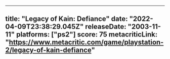 
---
title: "Legacy of Kain: Defiance"
date: "2022-04-09T23:38:29.045Z"
releaseDate: "2003-11-11"
platforms: ["ps2"]
score: 75
metacriticLink: "https://www.metacritic.com/game/playstation-2/legacy-of-kain-defiance"
---
